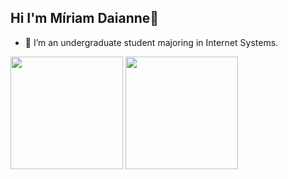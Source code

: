 ## Hi I'm Míriam Daianne👋

- 🌱 I’m an undergraduate student majoring in Internet Systems.

<div>
  <a href="https://github.com/miriam-daianne"></a>
  <img height="180em" src="https://github-readme-stats.vercel.app/api?username=miriam-daianne&show_icons=true&theme=panda">
  <img height="180em" src="https://github-readme-stats.vercel.app/api/top-langs/?username=miriam-daianne&layout=compact&theme=panda">
</div>
